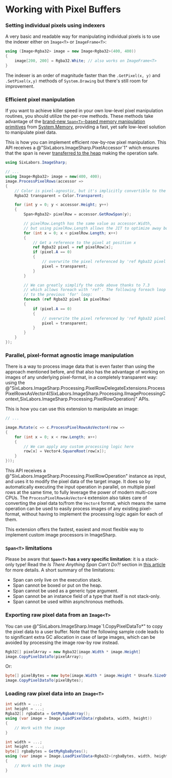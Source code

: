 # Working with Pixel Buffers

### Setting individual pixels using indexers
A very basic and readable way for manipulating individual pixels is to use the indexer either on `Image<T>` or `ImageFrame<T>`:
```C#
using (Image<Rgba32> image = new Image<Rgba32>(400, 400))
{
    image[200, 200] = Rgba32.White; // also works on ImageFrame<T>
}
```

The indexer is an order of magnitude faster than the `.GetPixel(x, y)` and `.SetPixel(x,y)` methods of `System.Drawing` but there's still room for improvement.

### Efficient pixel manipulation
If you want to achieve killer speed in your own low-level pixel manipulation routines, you should utilize the per-row methods. These methods take advantage of the [brand-new `Span<T>`-based memory manipulation primitives](https://www.codemag.com/Article/1807051/Introducing-.NET-Core-2.1-Flagship-Types-Span-T-and-Memory-T) from [System.Memory](https://www.nuget.org/packages/System.Memory/), providing a fast, yet safe low-level solution to manipulate pixel data.

This is how you can implement efficient row-by-row pixel manipulation. This API receives a @"SixLabors.ImageSharp.PixelAccessor`1" which ensures that the span is never [transferred to the heap](#spant-limitations) making the operation safe.


```C#
using SixLabors.ImageSharp;

// ...
using Image<Rgba32> image = new(400, 400);
image.ProcessPixelRows(accessor =>
{
    // Color is pixel-agnostic, but it's implicitly convertible to the Rgba32 pixel type
    Rgba32 transparent = Color.Transparent;

    for (int y = 0; y < accessor.Height; y++)
    {
        Span<Rgba32> pixelRow = accessor.GetRowSpan(y);

        // pixelRow.Length has the same value as accessor.Width,
        // but using pixelRow.Length allows the JIT to optimize away bounds checks:
        for (int x = 0; x < pixelRow.Length; x++)
        {
            // Get a reference to the pixel at position x
            ref Rgba32 pixel = ref pixelRow[x];
            if (pixel.A == 0)
            {
                // overwrite the pixel referenced by 'ref Rgba32 pixel':
                pixel = transparent;
            }
        }

        // We can greatly simplify the code above thanks to 7.3
        // which allows foreach with 'ref'. The following foreach loop is equivalent
        // to the previous 'for' loop:
        foreach (ref Rgba32 pixel in pixelRow)
        {
            if (pixel.A == 0)
            {
                // overwrite the pixel referenced by 'ref Rgba32 pixel':
                pixel = transparent;
            }
        }
    }
});
```

### Parallel, pixel-format agnostic image manipulation
There is a way to process image data that is even faster than using the approach mentioned before, and that also has the advantage of working on images of any underlying pixel-format, in a completely transparent way: using the @"SixLabors.ImageSharp.Processing.PixelRowDelegateExtensions.ProcessPixelRowsAsVector4(SixLabors.ImageSharp.Processing.IImageProcessingContext,SixLabors.ImageSharp.Processing.PixelRowOperation)" APIs.

This is how you can use this extension to manipulate an image:

```C#
// ...

image.Mutate(c => c.ProcessPixelRowsAsVector4(row =>
{
    for (int x = 0; x < row.Length; x++)
    {
        // We can apply any custom processing logic here
        row[x] = Vector4.SquareRoot(row[x]);
    }
}));
```

This API receives a @"SixLabors.ImageSharp.Processing.PixelRowOperation" instance as input, and uses it to modify the pixel data of the target image. It does so by automatically executing the input operation in parallel, on multiple pixel rows at the same time, to fully leverage the power of modern multi-core CPUs. The `ProcessPixelRowsAsVector4` extension also takes care of converting the pixel data to/from the `Vector4` format, which means the same operation can be used to easily process images of any existing pixel-format, without having to implement the processing logic again for each of them.

This extension offers the fastest, easiest and most flexible way to implement custom image processors in ImageSharp.

### `Span<T>` limitations
Please be aware that **`Span<T>` has a very specific limitation**: it is a stack-only type! Read the *Is There Anything Span Can’t Do?!* section in [this article](https://www.codemag.com/Article/1807051/Introducing-.NET-Core-2.1-Flagship-Types-Span-T-and-Memory-T) for more details.
A short summary of the limitations:
- Span can only live on the execution stack.
- Span cannot be boxed or put on the heap.
- Span cannot be used as a generic type argument.
- Span cannot be an instance field of a type that itself is not stack-only.
- Span cannot be used within asynchronous methods.

### Exporting raw pixel data from an `Image<T>`
You can use @"SixLabors.ImageSharp.Image`1.CopyPixelDataTo*" to copy the pixel data to a user buffer. Note that the following sample code leads to to significant extra GC allocation in case of large images, which can be avoided by processing the image row-by row instead.
```C#
Rgb32[] pixelArray = new Rgba32[image.Width * image.Height]
image.CopyPixelDataTo(pixelArray);
```

Or:
```C#
byte[] pixelBytes = new byte[image.Width * image.Height * Unsafe.SizeOf<Rgba32>()]
image.CopyPixelDataTo(pixelBytes);
```

### Loading raw pixel data into an `Image<T>`

```C#
int width = ...;
int height = ...;
Rgba32[] rgbaData = GetMyRgbaArray();
using (var image = Image.LoadPixelData(rgbaData, width, height))
{
	// Work with the image
}
```

```C#
int width = ...;
int height = ...;
byte[] rgbaBytes = GetMyRgbaBytes();
using (var image = Image.LoadPixelData<Rgba32>(rgbaBytes, width, height))
{
	// Work with the image
}
```

